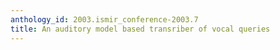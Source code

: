 ```yaml
---
anthology_id: 2003.ismir_conference-2003.7
title: An auditory model based transriber of vocal queries
---
```

